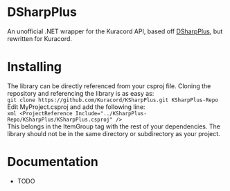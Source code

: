 # DSharpPlus
An unofficial .NET wrapper for the Kuracord API, based off [DSharpPlus](https://github.com/DSharpPlus/DSharpPlus), but rewritten for Kuracord.

# Installing
The library can be directly referenced from your csproj file. Cloning the repository and referencing the library is as easy as:  
    ```
    git clone https://github.com/Kuracord/KSharpPlus.git KSharpPlus-Repo
    ```  
    Edit MyProject.csproj and add the following line:  
    ```xml
    <ProjectReference Include="../KSharpPlus-Repo/KSharpPlus/KSharpPlus.csproj" />
    ```  
    This belongs in the ItemGroup tag with the rest of your dependencies. The library should not be in the same directory or subdirectory as your project.
    
# Documentation
* TODO
